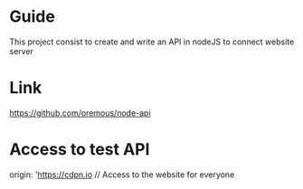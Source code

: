 # Guide
This project consist to create and write an API in nodeJS to connect website server

# Link
https://github.com/oremous/node-api

# Access to test API
origin: 'https://cdpn.io  // Access to the website for everyone